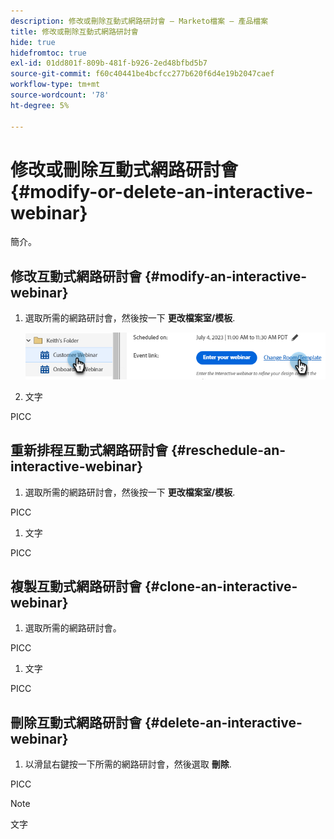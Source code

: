 ```yaml
---
description: 修改或刪除互動式網路研討會 — Marketo檔案 — 產品檔案
title: 修改或刪除互動式網路研討會
hide: true
hidefromtoc: true
exl-id: 01dd801f-809b-481f-b926-2ed48bfbd5b7
source-git-commit: f60c40441be4bcfcc277b620f6d4e19b2047caef
workflow-type: tm+mt
source-wordcount: '78'
ht-degree: 5%

---
```


# 修改或刪除互動式網路研討會 {#modify-or-delete-an-interactive-webinar}

簡介。

## 修改互動式網路研討會 {#modify-an-interactive-webinar}

1. 選取所需的網路研討會，然後按一下 **更改檔案室/模板**.

   ![](assets/modify-or-delete-an-interactive-webinar-1.png)

1. 文字

PICC

## 重新排程互動式網路研討會 {#reschedule-an-interactive-webinar}

1. 選取所需的網路研討會，然後按一下 **更改檔案室/模板**.

PICC

1. 文字

PICC

## 複製互動式網路研討會 {#clone-an-interactive-webinar}

1. 選取所需的網路研討會。

PICC

1. 文字

PICC

## 刪除互動式網路研討會 {#delete-an-interactive-webinar}

1. 以滑鼠右鍵按一下所需的網路研討會，然後選取 **刪除**.

PICC

>[!NOTE]
>
>文字
